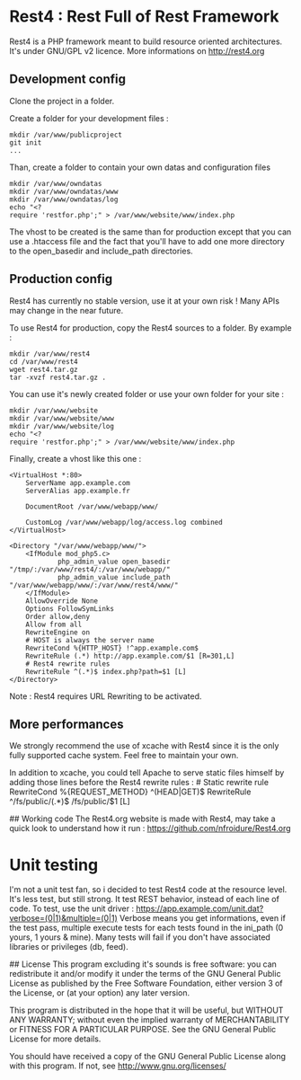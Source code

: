 # Rest4 : Rest Full of Rest Framework

Rest4 is a PHP framework meant to build resource oriented architectures.
It's under GNU/GPL v2 licence. More informations on http://rest4.org

## Development config

Clone the project in a folder.

Create a folder for your development files :

    mkdir /var/www/publicproject
    git init
    ...

Than, create a folder to contain your own datas and configuration files

    mkdir /var/www/owndatas
    mkdir /var/www/owndatas/www
    mkdir /var/www/owndatas/log
    echo "<?
    require 'restfor.php';" > /var/www/website/www/index.php

The vhost to be created is the same than for production except that you can
use a .htaccess file and the fact that you'll have to add one more directory
to the open_basedir and include_path directories.

## Production config

Rest4 has currently no stable version, use it at your own risk ! Many APIs
may change in the near future.

To use Rest4 for production, copy the Rest4 sources to a folder. By example :

    mkdir /var/www/rest4
    cd /var/www/rest4
    wget rest4.tar.gz
    tar -xvzf rest4.tar.gz .

You can use it's newly created folder or use your own folder for your site :

    mkdir /var/www/website
    mkdir /var/www/website/www
    mkdir /var/www/website/log
    echo "<?
    require 'restfor.php';" > /var/www/website/www/index.php

Finally, create a vhost like this one :

	<VirtualHost *:80>
		ServerName app.example.com
		ServerAlias app.example.fr

		DocumentRoot /var/www/webapp/www/

		CustomLog /var/www/webapp/log/access.log combined
	</VirtualHost>

	<Directory "/var/www/webapp/www/">
		<IfModule mod_php5.c>
		        php_admin_value open_basedir "/tmp/:/var/www/rest4/:/var/www/webapp/"
		        php_admin_value include_path "/var/www/webapp/www/:/var/www/rest4/www/"
		</IfModule>
		AllowOverride None
		Options FollowSymLinks
		Order allow,deny
		Allow from all
		RewriteEngine on
		# HOST is always the server name
		RewriteCond %{HTTP_HOST} !^app.example.com$
		RewriteRule (.*) http://app.example.com/$1 [R=301,L]
		# Rest4 rewrite rules
		RewriteRule ^(.*)$ index.php?path=$1 [L]
	</Directory>

Note : Rest4 requires URL Rewriting to be activated.

## More performances
We strongly recommend the use of xcache with Rest4 since it is the only
fully supported cache system. Feel free to maintain your own.

In addition to xcache, you could tell Apache to serve static files himself
by adding those lines before the Rest4 rewrite rules :
		# Static rewrite rule
		RewriteCond %{REQUEST_METHOD} ^(HEAD|GET)$
		RewriteRule ^/fs/public/(.*)$ /fs/public/$1 [L]

## Working code
The Rest4.org website is made with Rest4, may take a quick look to understand
how it run : https://github.com/nfroidure/Rest4.org

# Unit testing
I'm not a unit test fan, so i decided to test Rest4 code at the resource level. It's less test,
but still strong. It test REST behavior, instead of each line of code. To test, use the unit driver :
https://app.example.com/unit.dat?verbose=(0|1)&multiple=(0|1)
Verbose means you get informations, even if the test pass, multiple execute tests for each tests
found in the ini_path (0 yours, 1 yours & mine).
Many tests will fail if you don't have associated libraries or privileges (db, feed).

## License
This program excluding it's sounds is free software: you can redistribute it and/or modify it under the terms of the GNU General Public License as published by the Free Software Foundation, either version 3 of the License, or (at your option) any later version.

This program is distributed in the hope that it will be useful, but WITHOUT ANY WARRANTY; without even the implied warranty of MERCHANTABILITY or FITNESS FOR A PARTICULAR PURPOSE.  See the GNU General Public License for more details.

You should have received a copy of the GNU General Public License along with this program.  If not, see <http://www.gnu.org/licenses/>
